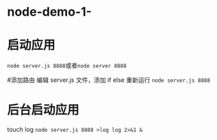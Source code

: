 # node-demo-1-

# 启动应用

`node server.js 8888`或者`node server 8888`

#添加路由
编辑 server.js 文件，添加 if else
重新运行 `node server.js 8888`
# 后台启动应用
touch log `node server.js 8888 >log log 2>&1 &`
